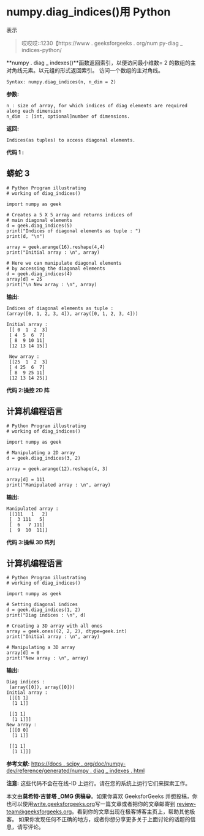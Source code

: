 # numpy.diag_indices()用 Python

表示

> 哎哎哎::1230【https://www . geeksforgeeks . org/num py-diag _ indices-python/

**numpy . diag _ indexes()**函数返回索引，以便访问最小维数= 2 的数组的主对角线元素。以元组的形式返回索引。
访问一个数组的主对角线。

```
Syntax: numpy.diag_indices(n, n_dim = 2)
```

**参数:**

```
n : size of array, for which indices of diag elements are required along each dimension
n_dim  : [int, optional]number of dimensions. 
```

**返回:**

```
Indices(as tuples) to access diagonal elements.
```

**代码 1 :**

## 蟒蛇 3

```
# Python Program illustrating
# working of diag_indices()

import numpy as geek

# Creates a 5 X 5 array and returns indices of
# main diagonal elements
d = geek.diag_indices(5)
print("Indices of diagonal elements as tuple : ")
print(d, "\n")

array = geek.arange(16).reshape(4,4)
print("Initial array : \n", array)

# Here we can manipulate diagonal elements
# by accessing the diagonal elements
d = geek.diag_indices(4)
array[d] = 25
print("\n New array : \n", array)
```

**输出:**

```
Indices of diagonal elements as tuple : 
(array([0, 1, 2, 3, 4]), array([0, 1, 2, 3, 4])) 

Initial array : 
 [[ 0  1  2  3]
 [ 4  5  6  7]
 [ 8  9 10 11]
 [12 13 14 15]]

 New array : 
 [[25  1  2  3]
 [ 4 25  6  7]
 [ 8  9 25 11]
 [12 13 14 25]]
```

**代码 2:操控 2D 阵**

## 计算机编程语言

```
# Python Program illustrating
# working of diag_indices()

import numpy as geek

# Manipulating a 2D array
d = geek.diag_indices(3, 2)

array = geek.arange(12).reshape(4, 3)

array[d] = 111
print("Manipulated array : \n", array)
```

**输出:**

```
Manipulated array : 
 [[111   1   2]
 [  3 111   5]
 [  6   7 111]
 [  9  10  11]]
```

**代码 3:操纵 3D 阵列**

## 计算机编程语言

```
# Python Program illustrating
# working of diag_indices()

import numpy as geek

# Setting diagonal indices
d = geek.diag_indices(1, 2)
print("Diag indices : \n", d)

# Creating a 3D array with all ones
array = geek.ones((2, 2, 2), dtype=geek.int)
print("Initial array : \n", array)

# Manipulating a 3D array
array[d] = 0
print("New array : \n", array)
```

**输出:**

```
Diag indices : 
 (array([0]), array([0]))
Initial array : 
 [[[1 1]
  [1 1]]

 [[1 1]
  [1 1]]]
New array : 
 [[[0 0]
  [1 1]]

 [[1 1]
  [1 1]]]
```

**参考文献:**
[https://docs . scipy . org/doc/numpy-dev/reference/generated/numpy . diag _ indexes . html](https://docs.scipy.org/doc/numpy-dev/reference/generated/numpy.diag_indices.html)

**注意:**
这些代码不会在在线-ID 上运行。请在您的系统上运行它们来探索工作。

本文由**莫希特·古普塔 _OMG 供稿😀**。如果你喜欢 GeeksforGeeks 并想投稿，你也可以使用[write.geeksforgeeks.org](https://write.geeksforgeeks.org)写一篇文章或者把你的文章邮寄到 review-team@geeksforgeeks.org。看到你的文章出现在极客博客主页上，帮助其他极客。
如果你发现任何不正确的地方，或者你想分享更多关于上面讨论的话题的信息，请写评论。